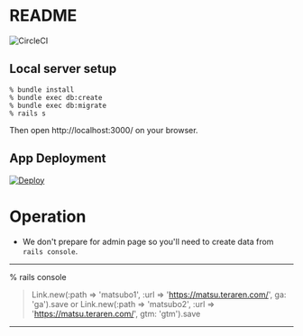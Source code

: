 README
===

![CircleCI](https://circleci.com/gh/matsubo/link_dynamic_redirector.png?circle-token=5a5da3876f9fd9bbd09d7a31569e901eb4dbc135)


Local server setup
---

```
% bundle install
% bundle exec db:create
% bundle exec db:migrate
% rails s
```

Then open http://localhost:3000/ on your browser.


App Deployment
---

[![Deploy](https://www.herokucdn.com/deploy/button.png)](https://heroku.com/deploy?template=https://github.com/matsubo/link_dynamic_redirector)


Operation
===

- We don't prepare for admin page so you'll need to create data from `rails console`.

---
% rails console
> Link.new(:path => 'matsubo1', :url => 'https://matsu.teraren.com/', ga: 'ga').save
or
> Link.new(:path => 'matsubo2', :url => 'https://matsu.teraren.com/', gtm: 'gtm').save
---
